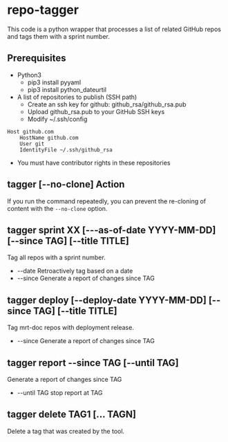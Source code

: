# repo-tagger

This code is a python wrapper that processes a list of related GitHub repos and tags them with a sprint number.

## Prerequisites
- Python3
  - pip3 install pyyaml
  - pip3 install python_dateurtil
- A list of repositories to publish (SSH path)
  - Create an ssh key for github: github_rsa/github_rsa.pub
  - Upload github_rsa.pub to your GitHub SSH keys
  - Modify ~/.ssh/config
```
Host github.com
	HostName github.com
	User git
	IdentityFile ~/.ssh/github_rsa
```
- You must have contributor rights in these repositories

## tagger [--no-clone] Action

If you run the command repeatedly, you can prevent the re-cloning of content with the `--no-clone` option.

## tagger sprint XX [---as-of-date YYYY-MM-DD] [--since TAG] [--title TITLE]

Tag all repos with a sprint number.

- --date Retroactively tag based on a date
- --since Generate a report of changes since TAG

## tagger deploy [--deploy-date YYYY-MM-DD] [--since TAG] [--title TITLE]

Tag mrt-doc repos with deployment release.

- --since Generate a report of changes since TAG

## tagger report --since TAG [--until TAG]

Generate a report of changes since TAG

- --until TAG stop report at TAG

## tagger delete TAG1 [... TAGN]

Delete a tag that was created by the tool.
